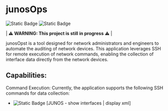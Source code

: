 # junosOps
![Static Badge](https://img.shields.io/badge/Project-IN_PROGRESS:V1.0.0-orange) 
![Static Badge](https://img.shields.io/badge/Go-blue) 

| **⚠️ WARNING: This project is still in progress** ⚠️ |

junosOpst is a tool designed for network administrators and engineers to automate the auditing of network devices. This application leverages SSH for remote execution of network commands, enabling the collection of interface data directly from the network devices.

## Capabilities:

Command Execution: Currently, the application supports the following SSH commands for data collection:
- ![Static Badge](https://img.shields.io/badge/COMPLETED-green) [JUNOS - show interfaces | display xml]

